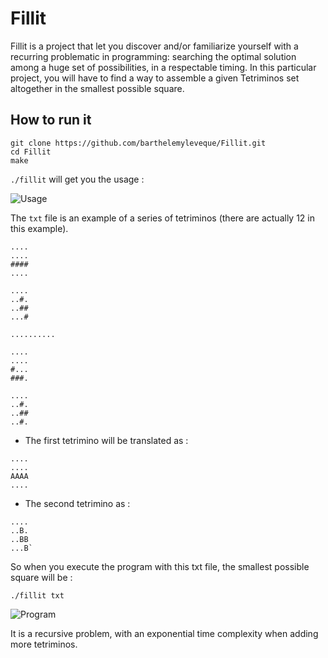 # Fillit

Fillit is a project that let you discover and/or familiarize yourself with a recurring problematic in programming: searching the optimal solution among a huge set of possibilities, in a respectable timing. In this particular project, you will have to find a way to assemble a given Tetriminos set altogether in the smallest possible square.

## How to run it


```
git clone https://github.com/barthelemyleveque/Fillit.git
cd Fillit
make
```

```./fillit``` will get you the usage :

![Usage](https://i.ibb.co/VV4Vs12/Screen-Shot-2019-10-28-at-11-08-48-AM.png)


The ```txt``` file is an example of a series of tetriminos (there are actually 12 in this example). 

```
....
....
####
....

....
..#.
..##
...#

..........

....
....
#...
###.

....
..#.
..##
..#.
```

* The first tetrimino will be translated as :
```
....
....
AAAA
....
```
* The second tetrimino as :
```
....
..B.
..BB
...B`
```

So when you execute the program with this txt file, the smallest possible square will be :

```./fillit txt ```

![Program](https://i.ibb.co/CKCd0fG/Screen-Shot-2019-10-28-at-11-15-22-AM.png)

It is a recursive problem, with an exponential time complexity when adding more tetriminos.
